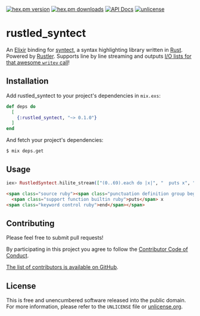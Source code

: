 [![hex.pm version](https://img.shields.io/hexpm/v/rustled_syntect.svg?style=flat)](https://hex.pm/packages/rustled_syntect)
[![hex.pm downloads](https://img.shields.io/hexpm/dt/rustled_syntect.svg?style=flat)](https://hex.pm/packages/rustled_syntect)
[![API Docs](https://img.shields.io/badge/api-docs-yellow.svg?style=flat)](https://hexdocs.pm/rustled_syntect/)
[![unlicense](https://img.shields.io/badge/un-license-green.svg?style=flat)](http://unlicense.org)

# rustled_syntect

An [Elixir] binding for [syntect], a syntax highlighting library written in [Rust].
Powered by [Rustler].
Supports line by line streaming and outputs [I/O lists for that awesome `writev` call](https://www.evanmiller.org/elixir-ram-and-the-template-of-doom.html)!

[Elixir]: https://elixir-lang.org
[Rust]: https://www.rust-lang.org
[Rustler]: https://github.com/rusterlium/rustler
[syntect]: https://github.com/trishume/syntect

## Installation

Add rustled_syntect to your project's dependencies in `mix.exs`:

```elixir
def deps do
  [
    {:rustled_syntect, "~> 0.1.0"}
  ]
end
```

And fetch your project's dependencies:

```shell
$ mix deps.get
```

## Usage

```elixir
iex> RustledSyntect.hilite_stream(["(0..69).each do |x|", "  puts x", "end"], lang: "Ruby") |> Enum.into([]) |> IO.puts
```

```html
<span class="source ruby"><span class="punctuation definition group begin ruby">(</span><span class="constant numeric ruby">0</span><span class="keyword operator ruby">..</span><span class="constant numeric ruby">69</span><span class="punctuation definition group end ruby">)</span><span class="punctuation accessor ruby">.</span>each <span class="keyword control start-block ruby">do</span> <span class="meta block parameters ruby"><span class="punctuation definition parameters begin ruby">|</span></span><span class="meta block parameters ruby"><span class="variable parameter ruby">x</span><span class="meta block parameters ruby"><span class="punctuation definition parameters end ruby">|</span></span></span>
  <span class="support function builtin ruby">puts</span> x
<span class="keyword control ruby">end</span></span>
```

## Contributing

Please feel free to submit pull requests!

By participating in this project you agree to follow the [Contributor Code of Conduct](https://contributor-covenant.org/version/1/4/).

[The list of contributors is available on GitHub](https://github.com/myfreeweb/rustled_syntect/graphs/contributors).

## License

This is free and unencumbered software released into the public domain.  
For more information, please refer to the `UNLICENSE` file or [unlicense.org](https://unlicense.org).
